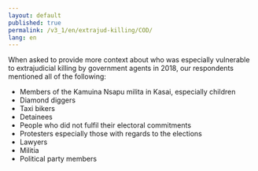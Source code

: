```yaml
---
layout: default
published: true
permalink: /v3_1/en/extrajud-killing/COD/
lang: en
---
```


When asked to provide more context about who was especially vulnerable to extrajudicial killing by government agents in 2018, our respondents mentioned all of the following:
-	Members of the Kamuina Nsapu milita in Kasai, especially children
-	Diamond diggers
-	Taxi bikers
-	Detainees
-	People who did not fulfil their electoral commitments
-	Protesters especially those with regards to the elections 
-	Lawyers
-	Militia
-	Political party members

